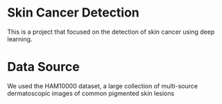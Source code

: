 # Skin Cancer Detection

This is a project that focused on the detection of skin cancer using deep learning. 

# Data Source

We used the HAM10000 dataset, a large collection of multi-source dermatoscopic images of common pigmented skin lesions


